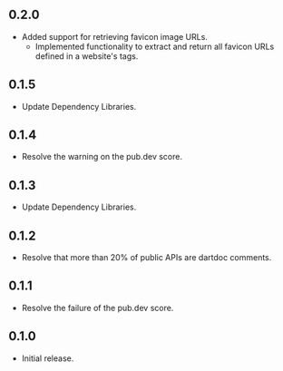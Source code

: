 ## 0.2.0

* Added support for retrieving favicon image URLs.
  * Implemented functionality to extract and return all favicon URLs defined in a website's <link> tags.

## 0.1.5

* Update Dependency Libraries.

## 0.1.4

* Resolve the warning on the pub.dev score.

## 0.1.3

* Update Dependency Libraries.

## 0.1.2

* Resolve that more than 20% of public APIs are dartdoc comments.

## 0.1.1

* Resolve the failure of the pub.dev score.

## 0.1.0

* Initial release.
